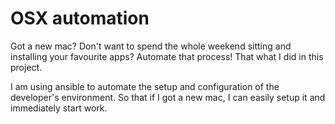 # OSX automation

Got a new mac? Don't want to spend the whole weekend sitting and installing your favourite apps? Automate that process! That what I did in this project.

I am using ansible to automate the setup and configuration of the developer's environment. So that if I got a new mac, I can easily setup it and immediately start work.
